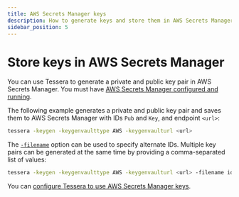 ```yaml
---
title: AWS Secrets Manager keys
description: How to generate keys and store them in AWS Secrets Manager
sidebar_position: 5
---
```


# Store keys in AWS Secrets Manager

You can use Tessera to generate a private and public key pair in AWS Secrets Manager. You must have [AWS Secrets Manager configured and running](../Configure/KeyVault/AWS-Secrets-Manager.md).

The following example generates a private and public key pair and saves them to AWS Secrets Manager with IDs `Pub` and `Key`, and endpoint `<url>`:

```bash
tessera -keygen -keygenvaulttype AWS -keygenvaulturl <url>
```

The [`-filename`](../../Reference/CLI/CLI-Subcommands.md#keyout-filename) option can be used to specify alternate IDs. Multiple key pairs can be generated at the same time by providing a comma-separated list of values:

```bash
tessera -keygen -keygenvaulttype AWS -keygenvaulturl <url> -filename id1,id2
```

You can [configure Tessera to use AWS Secrets Manager keys](../Configure/Keys/AWS-Secrets-Pairs.md).
